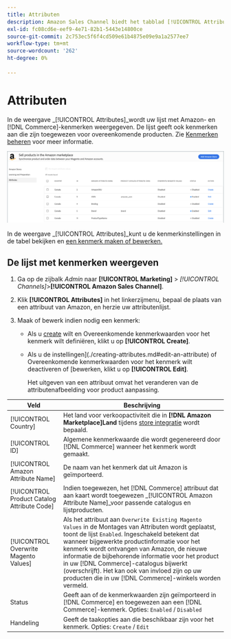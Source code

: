 ```yaml
---
title: Attributen
description: Amazon Sales Channel biedt het tabblad [!UICONTROL Attributes] om de lijst met Amazon- en Commerce-kenmerken te controleren en na te gaan hoe deze worden toegewezen voor overeenkomende producten.
exl-id: fc08cd6e-eef9-4e71-82b1-5443e14800ce
source-git-commit: 2c753ec5f6f4cd509e61b4875e09e9a1a2577ee7
workflow-type: tm+mt
source-wordcount: '262'
ht-degree: 0%

---
```


# Attributen

In de weergave _[!UICONTROL Attributes]_wordt uw lijst met Amazon- en [!DNL Commerce]-kenmerken weergegeven. De lijst geeft ook kenmerken aan die zijn toegewezen voor overeenkomende producten. Zie [Kenmerken beheren](./managing-attributes.md) voor meer informatie.

![Kenmerken, weergave](assets/amazon-attributes-view.png)

In de weergave _[!UICONTROL Attributes]_kunt u de kenmerkinstellingen in de tabel bekijken en [een kenmerk maken of bewerken.](./creating-attributes.md)

## De lijst met kenmerken weergeven

1. Ga op de zijbalk _Admin_ naar **[!UICONTROL Marketing]** > _[!UICONTROL Channels]_>**[!UICONTROL Amazon Sales Channel]**.

1. Klik **[!UICONTROL Attributes]** in het linkerzijmenu, bepaal de plaats van een attribuut van Amazon, en herzie uw attributenlijst.

1. Maak of bewerk indien nodig een kenmerk:

   - Als u [create](./creating-attributes.md#create-an-attribute) wilt en Overeenkomende kenmerkwaarden voor het kenmerk wilt definiëren, klikt u op **[!UICONTROL Create]**.

   - Als u de instellingen](./creating-attributes.md#edit-an-attribute) of Overeenkomende kenmerkwaarden voor het kenmerk wilt deactiveren of [bewerken, klikt u op **[!UICONTROL Edit]**.

      Het uitgeven van een attribuut omvat het veranderen van de attributenafbeelding voor product aanpassing.

| Veld | Beschrijving |
|--- |--- |
| [!UICONTROL Country] | Het land voor verkoopactiviteit die in **[!DNL Amazon Marketplace]Land** tijdens [store integratie](./store-integration.md) wordt bepaald. |
| [!UICONTROL ID] | Algemene kenmerkwaarde die wordt gegenereerd door [!DNL Commerce] wanneer het kenmerk wordt gemaakt. |
| [!UICONTROL Amazon Attribute Name] | De naam van het kenmerk dat uit Amazon is geïmporteerd. |
| [!UICONTROL Product Catalog Attribute Code] | Indien toegewezen, het [!DNL Commerce] attribuut dat aan kaart wordt toegewezen _[!UICONTROL Amazon Attribute Name]_voor passende catalogus en lijstproducten. |
| [!UICONTROL Overwrite Magento Values] | Als het attribuut aan `Overwrite Existing Magento Values` in de Montages van Attributen wordt geplaatst, toont de lijst `Enabled`. Ingeschakeld betekent dat wanneer bijgewerkte productinformatie voor het kenmerk wordt ontvangen van Amazon, de nieuwe informatie de bijbehorende informatie voor het product in uw [!DNL Commerce]-catalogus bijwerkt (overschrijft). Het kan ook van invloed zijn op uw producten die in uw [!DNL Commerce]-winkels worden vermeld. |
| Status | Geeft aan of de kenmerkwaarden zijn geïmporteerd in [!DNL Commerce] en toegewezen aan een [!DNL Commerce]-kenmerk. Opties: `Enabled` / `Disabled` |
| Handeling | Geeft de taakopties aan die beschikbaar zijn voor het kenmerk. Opties: `Create` / `Edit` |
